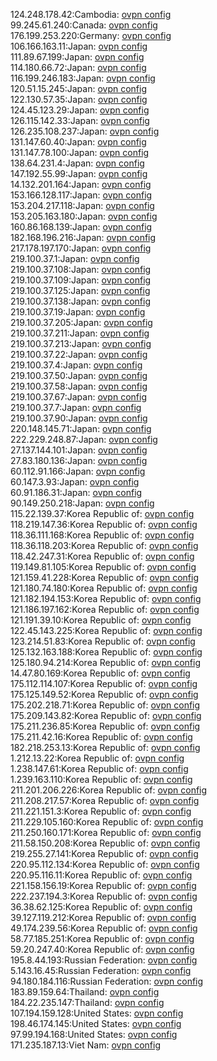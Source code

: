 124.248.178.42:Cambodia: [ovpn config](vpn/124_248_178_42.ovpn)  
99.245.61.240:Canada: [ovpn config](vpn/99_245_61_240.ovpn)  
176.199.253.220:Germany: [ovpn config](vpn/176_199_253_220.ovpn)  
106.166.163.11:Japan: [ovpn config](vpn/106_166_163_11.ovpn)  
111.89.67.199:Japan: [ovpn config](vpn/111_89_67_199.ovpn)  
114.180.66.72:Japan: [ovpn config](vpn/114_180_66_72.ovpn)  
116.199.246.183:Japan: [ovpn config](vpn/116_199_246_183.ovpn)  
120.51.15.245:Japan: [ovpn config](vpn/120_51_15_245.ovpn)  
122.130.57.35:Japan: [ovpn config](vpn/122_130_57_35.ovpn)  
124.45.123.29:Japan: [ovpn config](vpn/124_45_123_29.ovpn)  
126.115.142.33:Japan: [ovpn config](vpn/126_115_142_33.ovpn)  
126.235.108.237:Japan: [ovpn config](vpn/126_235_108_237.ovpn)  
131.147.60.40:Japan: [ovpn config](vpn/131_147_60_40.ovpn)  
131.147.78.100:Japan: [ovpn config](vpn/131_147_78_100.ovpn)  
138.64.231.4:Japan: [ovpn config](vpn/138_64_231_4.ovpn)  
147.192.55.99:Japan: [ovpn config](vpn/147_192_55_99.ovpn)  
14.132.201.164:Japan: [ovpn config](vpn/14_132_201_164.ovpn)  
153.166.128.117:Japan: [ovpn config](vpn/153_166_128_117.ovpn)  
153.204.217.118:Japan: [ovpn config](vpn/153_204_217_118.ovpn)  
153.205.163.180:Japan: [ovpn config](vpn/153_205_163_180.ovpn)  
160.86.168.139:Japan: [ovpn config](vpn/160_86_168_139.ovpn)  
182.168.196.216:Japan: [ovpn config](vpn/182_168_196_216.ovpn)  
217.178.197.170:Japan: [ovpn config](vpn/217_178_197_170.ovpn)  
219.100.37.1:Japan: [ovpn config](vpn/219_100_37_1.ovpn)  
219.100.37.108:Japan: [ovpn config](vpn/219_100_37_108.ovpn)  
219.100.37.109:Japan: [ovpn config](vpn/219_100_37_109.ovpn)  
219.100.37.125:Japan: [ovpn config](vpn/219_100_37_125.ovpn)  
219.100.37.138:Japan: [ovpn config](vpn/219_100_37_138.ovpn)  
219.100.37.19:Japan: [ovpn config](vpn/219_100_37_19.ovpn)  
219.100.37.205:Japan: [ovpn config](vpn/219_100_37_205.ovpn)  
219.100.37.211:Japan: [ovpn config](vpn/219_100_37_211.ovpn)  
219.100.37.213:Japan: [ovpn config](vpn/219_100_37_213.ovpn)  
219.100.37.22:Japan: [ovpn config](vpn/219_100_37_22.ovpn)  
219.100.37.4:Japan: [ovpn config](vpn/219_100_37_4.ovpn)  
219.100.37.50:Japan: [ovpn config](vpn/219_100_37_50.ovpn)  
219.100.37.58:Japan: [ovpn config](vpn/219_100_37_58.ovpn)  
219.100.37.67:Japan: [ovpn config](vpn/219_100_37_67.ovpn)  
219.100.37.7:Japan: [ovpn config](vpn/219_100_37_7.ovpn)  
219.100.37.90:Japan: [ovpn config](vpn/219_100_37_90.ovpn)  
220.148.145.71:Japan: [ovpn config](vpn/220_148_145_71.ovpn)  
222.229.248.87:Japan: [ovpn config](vpn/222_229_248_87.ovpn)  
27.137.144.101:Japan: [ovpn config](vpn/27_137_144_101.ovpn)  
27.83.180.136:Japan: [ovpn config](vpn/27_83_180_136.ovpn)  
60.112.91.166:Japan: [ovpn config](vpn/60_112_91_166.ovpn)  
60.147.3.93:Japan: [ovpn config](vpn/60_147_3_93.ovpn)  
60.91.186.31:Japan: [ovpn config](vpn/60_91_186_31.ovpn)  
90.149.250.218:Japan: [ovpn config](vpn/90_149_250_218.ovpn)  
115.22.139.37:Korea Republic of: [ovpn config](vpn/115_22_139_37.ovpn)  
118.219.147.36:Korea Republic of: [ovpn config](vpn/118_219_147_36.ovpn)  
118.36.111.168:Korea Republic of: [ovpn config](vpn/118_36_111_168.ovpn)  
118.36.118.203:Korea Republic of: [ovpn config](vpn/118_36_118_203.ovpn)  
118.42.247.31:Korea Republic of: [ovpn config](vpn/118_42_247_31.ovpn)  
119.149.81.105:Korea Republic of: [ovpn config](vpn/119_149_81_105.ovpn)  
121.159.41.228:Korea Republic of: [ovpn config](vpn/121_159_41_228.ovpn)  
121.180.74.180:Korea Republic of: [ovpn config](vpn/121_180_74_180.ovpn)  
121.182.194.153:Korea Republic of: [ovpn config](vpn/121_182_194_153.ovpn)  
121.186.197.162:Korea Republic of: [ovpn config](vpn/121_186_197_162.ovpn)  
121.191.39.10:Korea Republic of: [ovpn config](vpn/121_191_39_10.ovpn)  
122.45.143.225:Korea Republic of: [ovpn config](vpn/122_45_143_225.ovpn)  
123.214.51.83:Korea Republic of: [ovpn config](vpn/123_214_51_83.ovpn)  
125.132.163.188:Korea Republic of: [ovpn config](vpn/125_132_163_188.ovpn)  
125.180.94.214:Korea Republic of: [ovpn config](vpn/125_180_94_214.ovpn)  
14.47.80.169:Korea Republic of: [ovpn config](vpn/14_47_80_169.ovpn)  
175.112.114.107:Korea Republic of: [ovpn config](vpn/175_112_114_107.ovpn)  
175.125.149.52:Korea Republic of: [ovpn config](vpn/175_125_149_52.ovpn)  
175.202.218.71:Korea Republic of: [ovpn config](vpn/175_202_218_71.ovpn)  
175.209.143.82:Korea Republic of: [ovpn config](vpn/175_209_143_82.ovpn)  
175.211.236.85:Korea Republic of: [ovpn config](vpn/175_211_236_85.ovpn)  
175.211.42.16:Korea Republic of: [ovpn config](vpn/175_211_42_16.ovpn)  
182.218.253.13:Korea Republic of: [ovpn config](vpn/182_218_253_13.ovpn)  
1.212.13.22:Korea Republic of: [ovpn config](vpn/1_212_13_22.ovpn)  
1.238.147.61:Korea Republic of: [ovpn config](vpn/1_238_147_61.ovpn)  
1.239.163.110:Korea Republic of: [ovpn config](vpn/1_239_163_110.ovpn)  
211.201.206.226:Korea Republic of: [ovpn config](vpn/211_201_206_226.ovpn)  
211.208.217.57:Korea Republic of: [ovpn config](vpn/211_208_217_57.ovpn)  
211.221.151.3:Korea Republic of: [ovpn config](vpn/211_221_151_3.ovpn)  
211.229.105.160:Korea Republic of: [ovpn config](vpn/211_229_105_160.ovpn)  
211.250.160.171:Korea Republic of: [ovpn config](vpn/211_250_160_171.ovpn)  
211.58.150.208:Korea Republic of: [ovpn config](vpn/211_58_150_208.ovpn)  
219.255.27.141:Korea Republic of: [ovpn config](vpn/219_255_27_141.ovpn)  
220.95.112.134:Korea Republic of: [ovpn config](vpn/220_95_112_134.ovpn)  
220.95.116.11:Korea Republic of: [ovpn config](vpn/220_95_116_11.ovpn)  
221.158.156.19:Korea Republic of: [ovpn config](vpn/221_158_156_19.ovpn)  
222.237.194.3:Korea Republic of: [ovpn config](vpn/222_237_194_3.ovpn)  
36.38.62.125:Korea Republic of: [ovpn config](vpn/36_38_62_125.ovpn)  
39.127.119.212:Korea Republic of: [ovpn config](vpn/39_127_119_212.ovpn)  
49.174.239.56:Korea Republic of: [ovpn config](vpn/49_174_239_56.ovpn)  
58.77.185.251:Korea Republic of: [ovpn config](vpn/58_77_185_251.ovpn)  
59.20.247.40:Korea Republic of: [ovpn config](vpn/59_20_247_40.ovpn)  
195.8.44.193:Russian Federation: [ovpn config](vpn/195_8_44_193.ovpn)  
5.143.16.45:Russian Federation: [ovpn config](vpn/5_143_16_45.ovpn)  
94.180.184.116:Russian Federation: [ovpn config](vpn/94_180_184_116.ovpn)  
183.89.159.64:Thailand: [ovpn config](vpn/183_89_159_64.ovpn)  
184.22.235.147:Thailand: [ovpn config](vpn/184_22_235_147.ovpn)  
107.194.159.128:United States: [ovpn config](vpn/107_194_159_128.ovpn)  
198.46.174.145:United States: [ovpn config](vpn/198_46_174_145.ovpn)  
97.99.194.168:United States: [ovpn config](vpn/97_99_194_168.ovpn)  
171.235.187.13:Viet Nam: [ovpn config](vpn/171_235_187_13.ovpn)  
